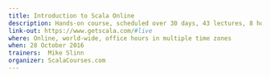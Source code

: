 ```yaml
---
title: Introduction to Scala Online
description: Hands-on course, scheduled over 30 days, 43 lectures, 8 hours of video, weekly office hours (videoconference), individual support
link-out: https://www.getscala.com/#live
where: Online, world-wide, office hours in multiple time zones
when: 28 October 2016
trainers:  Mike Slinn
organizer: ScalaCourses.com
---
```

